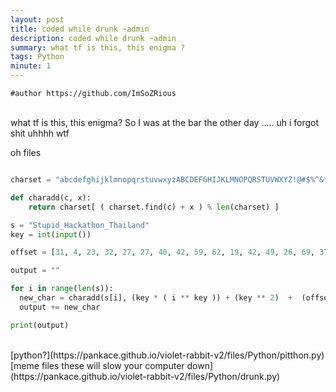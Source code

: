 ```yaml
---
layout: post
title: coded while drunk ~admin
description: coded while drunk ~admin
summary: what tf is this, this enigma ?
tags: Python
minute: 1
---
```

```
#author https://github.com/ImSoZRious
``` 
<br>
what tf is this, this enigma?
So I was at the bar the other day ..... uh i forgot shit 
uhhhh wtf


oh files <br>

```python 

charset = "abcdefghijklmnopqrstuvwxyzABCDEFGHIJKLMNOPQRSTUVWXYZ!@#$%^&*()_+[]{}/\\|"

def charadd(c, x):
    return charset[ ( charset.find(c) + x ) % len(charset) ]

s = "Stupid_Hackathon_Thailand" 
key = int(input())

offset = [31, 4, 23, 32, 27, 27, 40, 42, 59, 62, 19, 42, 49, 26, 69, 37, 54, 55, 47, 60, 54, 26, 20, 40, 63]

output = ""

for i in range(len(s)):
  new_char = charadd(s[i], (key * ( i ** key )) + (key ** 2)  +  (offset[i]))
  output += new_char

print(output)
```

<br>
[python?](https://pankace.github.io/violet-rabbit-v2/files/Python/pitthon.py)<br>
[meme files these will slow your computer down](https://pankace.github.io/violet-rabbit-v2/files/Python/drunk.py)
